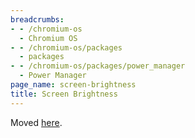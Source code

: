 ```yaml
---
breadcrumbs:
- - /chromium-os
  - Chromium OS
- - /chromium-os/packages
  - packages
- - /chromium-os/packages/power_manager
  - Power Manager
page_name: screen-brightness
title: Screen Brightness
---
```


Moved
[here](https://chromium.googlesource.com/chromiumos/platform2/+/master/power_manager/docs/screen_brightness.md).